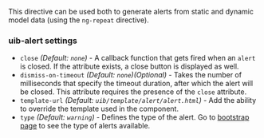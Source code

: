 This directive can be used both to generate alerts from static and dynamic model data (using the `ng-repeat` directive).

### uib-alert settings

  * `close` _(Default: `none`)_ -
    A callback function that gets fired when an `alert` is closed. If the attribute exists, a close button is displayed as well.
  * `dismiss-on-timeout` _(Default: `none`)(Optional)_ -
    Takes the number of milliseconds that specify the timeout duration, after which the alert will be closed. This attribute requires the presence of the `close` attribute.
  * `template-url` _(Default: `uib/template/alert/alert.html`)_ -
    Add the ability to override the template used in the component.
  * `type` _(Default: `warning`)_ -
    Defines the type of the alert. Go to [bootstrap page](http://getbootstrap.com/components/#alerts) to see the type of alerts available.
